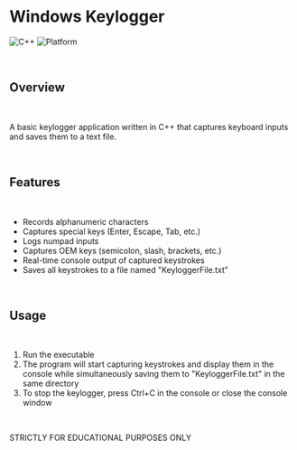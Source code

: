 # Windows Keylogger


![C++](https://img.shields.io/badge/C++-17-blue.svg)
![Platform](https://img.shields.io/badge/Platform-Windows-brightgreen.svg)

<br>

## Overview

<br>

A basic keylogger application written in C++ that captures keyboard inputs and saves them to a text file.

<br>

## Features

<br>

- Records alphanumeric characters
- Captures special keys (Enter, Escape, Tab, etc.)
- Logs numpad inputs
- Captures OEM keys (semicolon, slash, brackets, etc.)
- Real-time console output of captured keystrokes
- Saves all keystrokes to a file named "KeyloggerFile.txt"

<br>

## Usage

<br>

1. Run the executable
2. The program will start capturing keystrokes and display them in the console while simultaneously saving them to "KeyloggerFile.txt" in the same directory
3. To stop the keylogger, press Ctrl+C in the console or close the console window

<br>

STRICTLY FOR EDUCATIONAL PURPOSES ONLY

